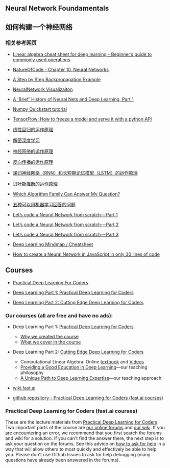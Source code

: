 ## Neural Network Foundamentals
## 如何构建一个神经网络

### 相关参考网页

- [Linear algebra cheat sheet for deep learning - Beginner’s guide to commonly used operations](https://medium.com/towards-data-science/linear-algebra-cheat-sheet-for-deep-learning-cd67aba4526c)

- [NatureOfCode - Chapter 10. Neural Networks](http://natureofcode.com/book/chapter-10-neural-networks/)

- [A Step by Step Backpropagation Example](https://mattmazur.com/2015/03/17/a-step-by-step-backpropagation-example/)

- [NeuralNetwork Visualizaiton](http://www.emergentmind.com/neural-network)

- [A 'Brief' History of Neural Nets and Deep Learning, Part 1](http://www.andreykurenkov.com/writing/a-brief-history-of-neural-nets-and-deep-learning/)

- [Numpy Quickstart tutorial](https://docs.scipy.org/doc/numpy-dev/user/quickstart.html)

- [TensorFlow: How to freeze a model and serve it with a python API](https://blog.metaflow.fr/tensorflow-how-to-freeze-a-model-and-serve-it-with-a-python-api-d4f3596b3adc)

- [线性回归的运作原理](https://brohrer.mcknote.com/zh-Hans/how_machine_learning_works/how_linear_regression_works.html)

- [解密深度学习](https://brohrer.mcknote.com/zh-Hans/how_machine_learning_works/deep_learning_demystified.html)

- [神经网络的运作原理](https://brohrer.mcknote.com/zh-Hans/how_machine_learning_works/how_neural_networks_work.html)

- [反向传播的运作原理](https://brohrer.mcknote.com/zh-Hans/how_machine_learning_works/how_backpropagation_work.html)

- [递归神经网络（RNN）和长短期记忆模型（LSTM）的运作原理](https://brohrer.mcknote.com/zh-Hans/how_machine_learning_works/how_rnns_lstm_work.html)

- [贝叶斯推断的运作原理](https://brohrer.mcknote.com/zh-Hans/statistics/how_bayesian_inference_works.html)

- [Which Algorithm Family Can Answer My Question?](https://blogs.technet.microsoft.com/machinelearning/2015/09/01/which-algorithm-family-can-answer-my-question/)

- [五种可以用机器学习回答的问题](https://brohrer.mcknote.com/zh-Hans/using_machine_learning/five_questions_data_science_answers.html)

- [Let’s code a Neural Network from scratch — Part 1](https://medium.com/typeme/lets-code-a-neural-network-from-scratch-part-1-24f0a30d7d62)

- [Let’s code a Neural Network from scratch — Part 2](https://medium.com/typeme/lets-code-a-neural-network-from-scratch-part-2-87e209661638)

- [Let’s code a Neural Network from scratch — Part 3](https://medium.com/typeme/lets-code-a-neural-network-from-scratch-part-3-87e23adbe4b6)

- [Deep Learning Mindmap / Cheatsheet](https://github.com/dformoso/deeplearning-mindmap)

- [How to create a Neural Network in JavaScript in only 30 lines of code](https://medium.freecodecamp.org/how-to-create-a-neural-network-in-javascript-in-only-30-lines-of-code-343dafc50d49)

## Courses

- [Practical Deep Learning For Coders](http://course.fast.ai/index.html)

- [Deep Learning Part 1: Practical Deep Learning for Coders](http://www.fast.ai/)

- [Deep Learning Part 2: Cutting Edge Deep Learning for Coders](http://course.fast.ai/part2.html)

### Our courses (all are free and have no ads):

- Deep Learning Part 1: [Practical Deep Learning for Coders](http://course.fast.ai/)
  - [Why we created the course](http://www.fast.ai/2016/10/08/course-background/)
  - [What we cover in the course](http://www.fast.ai/2016/10/08/curriculum/)
- Deep Learning Part 2: [Cutting Edge Deep Learning for Coders](http://course.fast.ai/part2.html)
  - Computational Linear Algebra: Online [textbook](https://github.com/fastai/numerical-linear-algebra/blob/master/README.md) and [Videos](https://www.youtube.com/playlist?list=PLtmWHNX-gukIc92m1K0P6bIOnZb-mg0hY)
  - [Providing a Good Education in Deep Learning](http://www.fast.ai/2016/10/08/teaching-philosophy/)—our teaching philosophy
  - [A Unique Path to Deep Learning Expertise](http://www.fast.ai/2016/10/08/overview/)—our teaching approach

- [wiki.fast.ai](http://wiki.fast.ai/index.php/How_to_use_the_Provided_Notebooks)

- [github repository - Practical Deep Learning for Coders (fast.ai courses)](https://github.com/fastai/courses)

### Practical Deep Learning for Coders (fast.ai courses)

These are the lecture materials from [Practical Deep Learning for Coders](http://course.fast.ai/). Two important parts of the course are  [our online forums](http://forums.fast.ai/) and [our wiki](http://wiki.fast.ai/index.php/Main_Page).  If you are encountering an error, we recommend that you first search the forums and wiki for a solution.  If you can't find the answer there, the next step is to ask your question on the forums.  See this advice on [how to ask for help](http://wiki.fast.ai/index.php/How_to_ask_for_Help) in a way that will allow others to most quickly and effectively be able to help you.  Please don't use Github Issues to ask for help debugging (many questions have already been answered in the forums).

